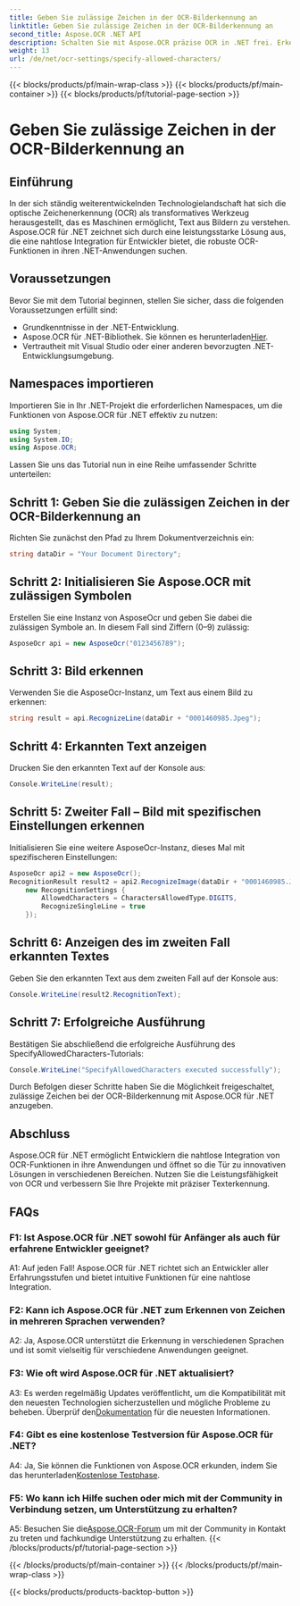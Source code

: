 ```yaml
---
title: Geben Sie zulässige Zeichen in der OCR-Bilderkennung an
linktitle: Geben Sie zulässige Zeichen in der OCR-Bilderkennung an
second_title: Aspose.OCR .NET API
description: Schalten Sie mit Aspose.OCR präzise OCR in .NET frei. Erkennen Sie mühelos Text aus Bildern. Laden Sie es jetzt herunter und erleben Sie ein transformatives Entwicklungserlebnis.
weight: 13
url: /de/net/ocr-settings/specify-allowed-characters/
---
```


{{< blocks/products/pf/main-wrap-class >}}
{{< blocks/products/pf/main-container >}}
{{< blocks/products/pf/tutorial-page-section >}}

# Geben Sie zulässige Zeichen in der OCR-Bilderkennung an

## Einführung

In der sich ständig weiterentwickelnden Technologielandschaft hat sich die optische Zeichenerkennung (OCR) als transformatives Werkzeug herausgestellt, das es Maschinen ermöglicht, Text aus Bildern zu verstehen. Aspose.OCR für .NET zeichnet sich durch eine leistungsstarke Lösung aus, die eine nahtlose Integration für Entwickler bietet, die robuste OCR-Funktionen in ihren .NET-Anwendungen suchen.

## Voraussetzungen

Bevor Sie mit dem Tutorial beginnen, stellen Sie sicher, dass die folgenden Voraussetzungen erfüllt sind:

- Grundkenntnisse in der .NET-Entwicklung.
-  Aspose.OCR für .NET-Bibliothek. Sie können es herunterladen[Hier](https://releases.aspose.com/ocr/net/).
- Vertrautheit mit Visual Studio oder einer anderen bevorzugten .NET-Entwicklungsumgebung.

## Namespaces importieren

Importieren Sie in Ihr .NET-Projekt die erforderlichen Namespaces, um die Funktionen von Aspose.OCR für .NET effektiv zu nutzen:

```csharp
using System;
using System.IO;
using Aspose.OCR;
```

Lassen Sie uns das Tutorial nun in eine Reihe umfassender Schritte unterteilen:

## Schritt 1: Geben Sie die zulässigen Zeichen in der OCR-Bilderkennung an

Richten Sie zunächst den Pfad zu Ihrem Dokumentverzeichnis ein:

```csharp
string dataDir = "Your Document Directory";
```

## Schritt 2: Initialisieren Sie Aspose.OCR mit zulässigen Symbolen

Erstellen Sie eine Instanz von AsposeOcr und geben Sie dabei die zulässigen Symbole an. In diesem Fall sind Ziffern (0–9) zulässig:

```csharp
AsposeOcr api = new AsposeOcr("0123456789");
```

## Schritt 3: Bild erkennen

Verwenden Sie die AsposeOcr-Instanz, um Text aus einem Bild zu erkennen:

```csharp
string result = api.RecognizeLine(dataDir + "0001460985.Jpeg");
```

## Schritt 4: Erkannten Text anzeigen

Drucken Sie den erkannten Text auf der Konsole aus:

```csharp
Console.WriteLine(result);
```

## Schritt 5: Zweiter Fall – Bild mit spezifischen Einstellungen erkennen

Initialisieren Sie eine weitere AsposeOcr-Instanz, dieses Mal mit spezifischeren Einstellungen:

```csharp
AsposeOcr api2 = new AsposeOcr();
RecognitionResult result2 = api2.RecognizeImage(dataDir + "0001460985.Jpeg", 
    new RecognitionSettings { 
        AllowedCharacters = CharactersAllowedType.DIGITS,
        RecognizeSingleLine = true
    });
```

## Schritt 6: Anzeigen des im zweiten Fall erkannten Textes

Geben Sie den erkannten Text aus dem zweiten Fall auf der Konsole aus:

```csharp
Console.WriteLine(result2.RecognitionText);
```

## Schritt 7: Erfolgreiche Ausführung

Bestätigen Sie abschließend die erfolgreiche Ausführung des SpecifyAllowedCharacters-Tutorials:

```csharp
Console.WriteLine("SpecifyAllowedCharacters executed successfully");
```

Durch Befolgen dieser Schritte haben Sie die Möglichkeit freigeschaltet, zulässige Zeichen bei der OCR-Bilderkennung mit Aspose.OCR für .NET anzugeben.

## Abschluss

Aspose.OCR für .NET ermöglicht Entwicklern die nahtlose Integration von OCR-Funktionen in ihre Anwendungen und öffnet so die Tür zu innovativen Lösungen in verschiedenen Bereichen. Nutzen Sie die Leistungsfähigkeit von OCR und verbessern Sie Ihre Projekte mit präziser Texterkennung.

## FAQs

### F1: Ist Aspose.OCR für .NET sowohl für Anfänger als auch für erfahrene Entwickler geeignet?

A1: Auf jeden Fall! Aspose.OCR für .NET richtet sich an Entwickler aller Erfahrungsstufen und bietet intuitive Funktionen für eine nahtlose Integration.

### F2: Kann ich Aspose.OCR für .NET zum Erkennen von Zeichen in mehreren Sprachen verwenden?

A2: Ja, Aspose.OCR unterstützt die Erkennung in verschiedenen Sprachen und ist somit vielseitig für verschiedene Anwendungen geeignet.

### F3: Wie oft wird Aspose.OCR für .NET aktualisiert?

 A3: Es werden regelmäßig Updates veröffentlicht, um die Kompatibilität mit den neuesten Technologien sicherzustellen und mögliche Probleme zu beheben. Überprüf den[Dokumentation](https://reference.aspose.com/ocr/net/) für die neuesten Informationen.

### F4: Gibt es eine kostenlose Testversion für Aspose.OCR für .NET?

 A4: Ja, Sie können die Funktionen von Aspose.OCR erkunden, indem Sie das herunterladen[Kostenlose Testphase](https://releases.aspose.com/).

### F5: Wo kann ich Hilfe suchen oder mich mit der Community in Verbindung setzen, um Unterstützung zu erhalten?

 A5: Besuchen Sie die[Aspose.OCR-Forum](https://forum.aspose.com/c/ocr/16) um mit der Community in Kontakt zu treten und fachkundige Unterstützung zu erhalten.
{{< /blocks/products/pf/tutorial-page-section >}}

{{< /blocks/products/pf/main-container >}}
{{< /blocks/products/pf/main-wrap-class >}}

{{< blocks/products/products-backtop-button >}}
